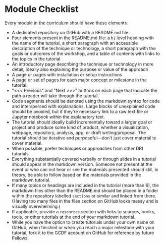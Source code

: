 # Module Checklist

Every module in the curriculum should have these elements:

- A dedicated repository on GitHub with a README.md file.
- Four elements present in the README.md file: a `h1` level heading with the name of the tutorial, a short paragraph with an accessible description of the technique or technology, a short paragraph with the goals or outcomes of the workshop, and a table of contents with links to the topics in the tutorial
- An introductory page describing the technique or technology in more detail, ideally also explaining the purpose or value of the approach
- A page or pages with installation or setup instructions
- A page or set of pages for each major concept or milestone in the tutorial.
- "<<< Previous" and "Next >>>" buttons on each page that indicate the path a reader will take through the tutorial.
- Code segments should be denoted using the markdown syntax for code and interspersed with explanations. Large blocks of unexplained code should be avoided, but if they're necessary link to a raw text file or Jupyter notebook within the explanatory text. 
- The tutorial should ideally build incrementally toward a larger goal or project and produce some kind of product, whether a visualization, webpage, repository, analysis, app, or draft writing/proposal. The tutorial should be iterative and purposeful—don't just cover material to cover material.
- When possible, prefer techniques or approaches from other DRI tutorials.
- Everything substantially covered verbally or through slides in a tutorial should appear in the markdown version. Someone not present at the event or who can not hear or see the materials presented should still, in theory, be able to follow based on the materials provided in the markdown tutorial.
- If many topics or headings are included in the tutorial (more than 6), the markdown files other than the README.md should be placed in a folder within the repository labelled `sections` or similar and linked from there. (Having too many files in the files section on GitHub looks messy and is visually overwhelming.)
- If applicable, provide a `resources` section with links to sources, books, tools, or other tutorials at the end of your markdown tutorial.
- While you have the option to create tutorials under your own name on GitHub, when finished or when you reach a major milestone with your tutorial, fork it to the GCDF account on GitHub for reference by future Fellows.
